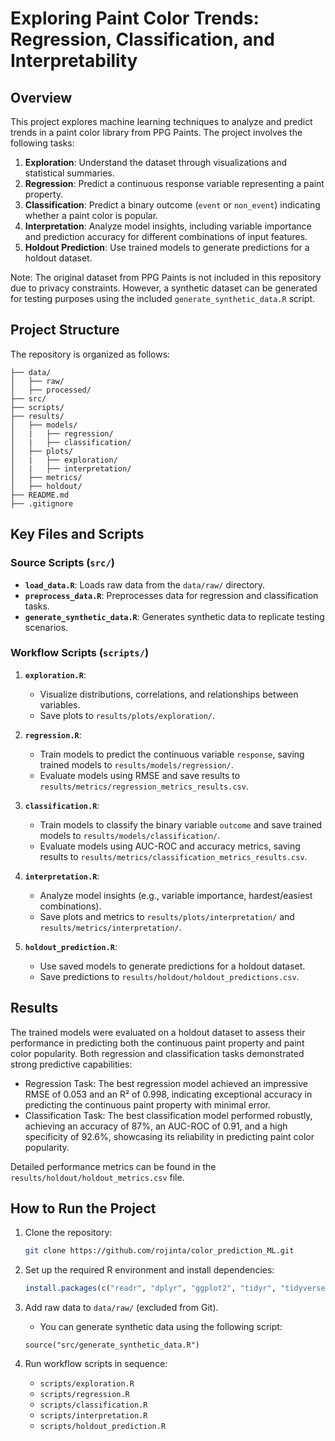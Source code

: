 # Exploring Paint Color Trends: Regression, Classification, and Interpretability

## Overview
This project explores machine learning techniques to analyze and predict trends in a paint color library from PPG Paints. The project involves the following tasks:

1. **Exploration**: Understand the dataset through visualizations and statistical summaries.
2. **Regression**: Predict a continuous response variable representing a paint property.
3. **Classification**: Predict a binary outcome (`event` or `non_event`) indicating whether a paint color is popular.
4. **Interpretation**: Analyze model insights, including variable importance and prediction accuracy for different combinations of input features.
5. **Holdout Prediction**: Use trained models to generate predictions for a holdout dataset.

Note: The original dataset from PPG Paints is not included in this repository due to privacy constraints. However, a synthetic dataset can be generated for testing purposes using the included `generate_synthetic_data.R` script.

## Project Structure
The repository is organized as follows:

```
├── data/
│   ├── raw/
│   ├── processed/
├── src/
├── scripts/
├── results/
│   ├── models/
│   |   ├── regression/
│   |   ├── classification/
│   ├── plots/
│   |   ├── exploration/
│   |   ├── interpretation/
│   ├── metrics/
│   ├── holdout/
├── README.md
├── .gitignore
```

## Key Files and Scripts

### Source Scripts (`src/`)
- **`load_data.R`**: Loads raw data from the `data/raw/` directory.
- **`preprocess_data.R`**: Preprocesses data for regression and classification tasks.
- **`generate_synthetic_data.R`**: Generates synthetic data to replicate testing scenarios.

### Workflow Scripts (`scripts/`)
1. **`exploration.R`**:
   - Visualize distributions, correlations, and relationships between variables.
   - Save plots to `results/plots/exploration/`.

2. **`regression.R`**:
   - Train models to predict the continuous variable `response`, saving trained models to `results/models/regression/`.
   - Evaluate models using RMSE and save results to `results/metrics/regression_metrics_results.csv`.

3. **`classification.R`**:
   - Train models to classify the binary variable `outcome` and save trained models to `results/models/classification/`.
   - Evaluate models using AUC-ROC and accuracy metrics, saving results to `results/metrics/classification_metrics_results.csv`.

4. **`interpretation.R`**:
   - Analyze model insights (e.g., variable importance, hardest/easiest combinations).
   - Save plots and metrics to `results/plots/interpretation/` and `results/metrics/interpretation/`.

5. **`holdout_prediction.R`**:
   - Use saved models to generate predictions for a holdout dataset.
   - Save predictions to `results/holdout/holdout_predictions.csv`.

## Results
The trained models were evaluated on a holdout dataset to assess their performance in predicting both the continuous paint property and paint color popularity. Both regression and classification tasks demonstrated strong predictive capabilities:

- Regression Task: The best regression model achieved an impressive RMSE of 0.053 and an R² of 0.998, indicating exceptional accuracy in predicting the continuous paint property with minimal error.
- Classification Task: The best classification model performed robustly, achieving an accuracy of 87%, an AUC-ROC of 0.91, and a high specificity of 92.6%, showcasing its reliability in predicting paint color popularity.

Detailed performance metrics can be found in the `results/holdout/holdout_metrics.csv` file.

## How to Run the Project
1. Clone the repository:
   ```bash
   git clone https://github.com/rojinta/color_prediction_ML.git
   ```
2. Set up the required R environment and install dependencies:
   ```r
   install.packages(c("readr", "dplyr", "ggplot2", "tidyr", "tidyverse", "caret", "boot", "tibble", "reshape2", "coefplot", "loo", "randomForest", "glmnet", "e1071", "gbm", "nnet", "earth", "rstanarm", "pROC"))
   ```
3. Add raw data to `data/raw/` (excluded from Git).
    - You can generate synthetic data using the following script:
    ```
    source("src/generate_synthetic_data.R")
    ```

4. Run workflow scripts in sequence:
   - `scripts/exploration.R`
   - `scripts/regression.R`
   - `scripts/classification.R`
   - `scripts/interpretation.R`
   - `scripts/holdout_prediction.R`
